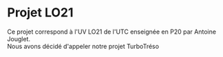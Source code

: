 # Projet LO21

Ce projet correspond à l'UV LO21 de l'UTC enseignée en P20 par Antoine Jouglet.  
Nous avons décidé d'appeler notre projet TurboTréso
